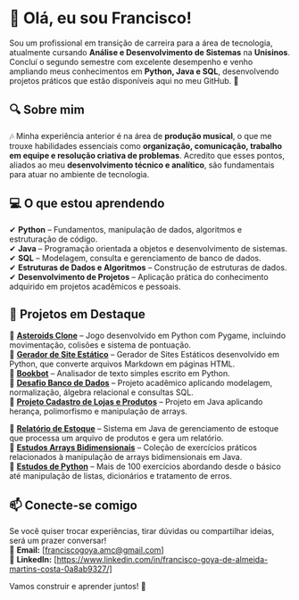 # 👋 Olá, eu sou Francisco!

Sou um profissional em transição de carreira para a área de tecnologia, atualmente cursando **Análise e Desenvolvimento de Sistemas** na **Unisinos**. Concluí o segundo semestre com excelente desempenho e venho ampliando meus conhecimentos em **Python, Java e SQL**, desenvolvendo projetos práticos que estão disponíveis aqui no meu GitHub. 🚀

## 🔍 Sobre mim
🎶 Minha experiência anterior é na área de **produção musical**, o que me trouxe habilidades essenciais como **organização, comunicação, trabalho em equipe e resolução criativa de problemas**. Acredito que esses pontos, aliados ao meu **desenvolvimento técnico e analítico**, são fundamentais para atuar no ambiente de tecnologia.

## 💻 O que estou aprendendo
✔ **Python** – Fundamentos, manipulação de dados, algoritmos e estruturação de código.  
✔ **Java** – Programação orientada a objetos e desenvolvimento de sistemas.  
✔ **SQL** – Modelagem, consulta e gerenciamento de banco de dados.  
✔ **Estruturas de Dados e Algoritmos** – Construção de estruturas de dados.  
✔ **Desenvolvimento de Projetos** – Aplicação prática do conhecimento adquirido em projetos acadêmicos e pessoais.  

## 📌 Projetos em Destaque
🔹 **[Asteroids Clone](https://github.com/FranciscoGoyaAMC/asteroids_project)** – Jogo desenvolvido em Python com Pygame, incluindo movimentação, colisões e sistema de pontuação.  
🔹 **[Gerador de Site Estático](https://github.com/FranciscoGoyaAMC/static_site)** – Gerador de Sites Estáticos desenvolvido em Python, que converte arquivos Markdown em páginas HTML.  
🔹 **[Bookbot](https://github.com/FranciscoGoyaAMC/bookbot)** – Analisador de texto simples escrito em Python.  
🔹 **[Desafio Banco de Dados](https://github.com/FranciscoGoyaAMC/EstudosSQL/tree/main/Unisinos/DesafioSQL)** – Projeto acadêmico aplicando modelagem, normalização, álgebra relacional e consultas SQL.  
🔹 **[Projeto Cadastro de Lojas e Produtos](https://github.com/FranciscoGoyaAMC/EstudosJava/tree/main/Unisinos/DesafioFinalCadeiraLabI)** – Projeto em Java aplicando herança, polimorfismo e manipulação de arrays. 
  
🔹 **[Relatório de Estoque](https://github.com/FranciscoGoyaAMC/estudoManipulacaoDeArquivo)** – Sistema em Java de gerenciamento de estoque que processa um arquivo de produtos e gera um relatório.  
🔹 **[Estudos Arrays Bidimensionais](https://github.com/FranciscoGoyaAMC/estudosArrayBidimensional)** – Coleção de exercícios práticos relacionados à manipulação de arrays bidimensionais em Java.  
🔹 **[Estudos de Python](https://github.com/FranciscoGoyaAMC/EstudosPython)** – Mais de 100 exercícios abordando desde o básico até manipulação de listas, dicionários e tratamento de erros.  

## 📫 Conecte-se comigo
Se você quiser trocar experiências, tirar dúvidas ou compartilhar ideias, será um prazer conversar!  
📩 **Email:** [franciscogoya.amc@gmail.com]  
💼 **LinkedIn:** [https://www.linkedin.com/in/francisco-goya-de-almeida-martins-costa-0a8ab9327/]  

Vamos construir e aprender juntos! 🚀
